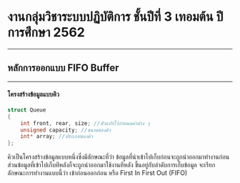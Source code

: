 # งานกลุ่มวิชาระบบปฏิบัติการ ชั้นปีที่ 3 เทอมต้น ปีการศึกษา 2562
---
## หลักการออกแบบ FIFO Buffer
---
#### โครงสร้างข้อมูลแบบคิว
```C
struct Queue 
{ 
    int front, rear, size; //ตัวแปรไว้กำหนดค่าต่าง ๆ 
    unsigned capacity; //ขนาดของคิว
    int* array; //ประเภทของคิว
}; 
```
คิวเป็นโครงสร้างข้อมูลแบบหนึ่งซึ่งมีลักษณะที่ว่า ข้อมูลที่นำเข้าไปเก็บก่อนจะถูกนำออกมาทำงานก่อน ส่วนข้อมูลที่เข้าไปเก็บทีหลังก็จะถูกนำออกมาใช้งานทีหลัง ขึ้นอยู่กับลำดับการเก็บข้อมูล จะเรียกลักษณะการทำงานแบบนี้ว่า เข้าก่อนออกก่อน หรือ First In First Out (FIFO)